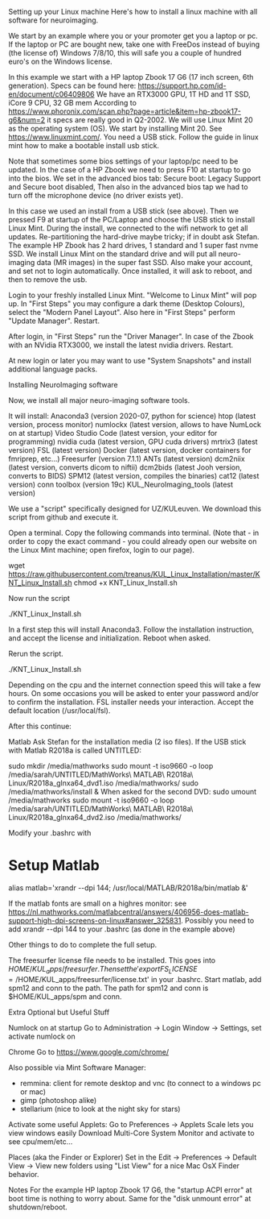 Setting up your Linux machine
Here's how to install a linux machine with all software for neuroimaging.

We start by an example where you or your promoter get you a laptop or pc. 
If the laptop or PC are bought new, take one with FreeDos instead of buying (the license of) Windows 7/8/10, this will safe you a couple of hundred euro's on the Windows license.

In this example we start with a HP laptop Zbook 17 G6 (17 inch screen, 6th generation).
Specs can be found here: https://support.hp.com/id-en/document/c06409806
We have an RTX3000 GPU, 1T HD and 1T SSD, iCore 9 CPU, 32 GB mem
According to https://www.phoronix.com/scan.php?page=article&item=hp-zbook17-g6&num=2 it specs are really good in Q2-2002.
We will use Linux Mint 20 as the operating system (OS).
We start by installing Mint 20. See https://www.linuxmint.com/.
You need a USB stick.
Follow the guide in linux mint how to make a bootable install usb stick.

Note that sometimes some bios settings of your laptop/pc need to be updated.
In the case of a HP Zbook we need to press F10 at startup to go into the bios.
We set in the advanced bios tab: Secure boot: Legacy Support and Secure boot disabled,
Then also in the advanced bios tap we had to turn off the microphone device (no driver exists yet).

In this case we used an install from a USB stick (see above). 
Then we pressed F9 at startup of the PC/Laptop and choose the USB stick to install Linux Mint.
During the install, we connected to the wifi network  to get all updates.
Re-partitioning the hard-drive maybe tricky; if in doubt ask Stefan.
The example HP Zbook has 2 hard drives, 1 standard and 1 super fast nvme SSD. We install Linux Mint on the standard drive and will put all neuro-imaging data (MR images) in the super fast SSD.
Also make your account, and set not to login automatically.
Once installed, it will ask to reboot, and then to remove the usb.

Login to your freshly installed Linux Mint.
"Welcome to Linux Mint" will pop up.
In "First Steps" you may configure a dark theme (Desktop Colours), select the "Modern Panel Layout". 
Also here in "First Steps" perform "Update Manager".
Restart.

After login, in "First Steps" run the "Driver Manager". In case of the Zbook with an NVidia RTX3000, we install the latest nvidia drivers.
Restart.

At new login or later you may want to use "System Snapshots" and install additional language packs.


Installing NeuroImaging software

Now, we install all major neuro-imaging software tools.

It will install:
Anaconda3 (version 2020-07, python for science)
htop (latest version, process monitor)
numlockx (latest version, allows to have NumLock on at startup)
Video Studio Code (latest version, your editor for programming)
nvidia cuda (latest version, GPU cuda drivers)
mrtrix3 (latest version)
FSL (latest version)
Docker (latest version, docker containers for fmriprep, etc...)
Freesurfer (version 7.1.1)
ANTs (latest version)
dcm2niix (latest version, converts dicom to niftii)
dcm2bids (latest Jooh version, converts to BIDS)
SPM12 (latest version, compiles the binaries)
cat12 (latest version)
conn toolbox (version 19c)
KUL_NeuroImaging_tools (latest version)

We use a "script" specifically designed for UZ/KULeuven.
We download this script from github and execute it.

Open a terminal.
Copy the following commands into terminal. (Note that - in order to copy the exact command - you could already open our website on the Linux Mint machine; open firefox, login to our page).

wget https://raw.githubusercontent.com/treanus/KUL_Linux_Installation/master/KNT_Linux_Install.sh
chmod +x KNT_Linux_Install.sh

Now run the script

./KNT_Linux_Install.sh

In a first step this will install Anaconda3.
Follow the installation instruction, and accept the license and initialization.
Reboot when asked.

Rerun the script.

./KNT_Linux_Install.sh

Depending on the cpu and the internet connection speed this will take a few hours.
On some occasions you will be asked to enter your password and/or to confirm the installation.
FSL installer needs your interaction. Accept the default location (/usr/local/fsl).



After this continue:

Matlab
Ask Stefan for the installation media (2 iso files).
 If the USB stick with Matlab R2018a is called UNTITLED:

sudo mkdir /media/mathworks
sudo mount -t iso9660 -o loop /media/sarah/UNTITLED/MathWorks\ MATLAB\ R2018a\ Linux/R2018a_glnxa64_dvd1.iso /media/mathworks/
sudo /media/mathworks/install &
When asked for the second DVD:
sudo umount /media/mathworks
sudo mount -t iso9660 -o loop /media/sarah/UNTITLED/MathWorks\ MATLAB\ R2018a\ Linux/R2018a_glnxa64_dvd2.iso /media/mathworks/

Modify your .bashrc with
# Setup Matlab
alias matlab='xrandr --dpi 144; /usr/local/MATLAB/R2018a/bin/matlab &'

If the matlab fonts are small on a highres monitor: see https://nl.mathworks.com/matlabcentral/answers/406956-does-matlab-support-high-dpi-screens-on-linux#answer_325831. Possibly you need to add xrandr --dpi 144 to your .bashrc (as done in the example above)


Other things to do to complete the full setup.

The freesurfer license file needs to be installed. This goes into $HOME/KUL_apps/freesurfer. Then set the 'export FS_LICENSE=/$HOME/KUL_apps/freesurfer/license.txt' in your .bashrc.
Start matlab, add spm12 and conn to the path. The path for spm12 and conn is $HOME/KUL_apps/spm and conn.

Extra Optional but Useful Stuff

Numlock on at startup
Go to Administration -> Login Window -> Settings, set activate numlock on

Chrome
Go to https://www.google.com/chrome/

Also possible via Mint Software Manager:
- remmina: client for remote desktop and vnc (to connect to a windows pc or mac)
- gimp (photoshop alike)
- stellarium (nice to look at the night sky for stars)

Activate some useful Applets:
Go to Preferences -> Applets
Scale lets you view windows easily
Download Multi-Core System Monitor and activate to see cpu/mem/etc...

Places (aka the Finder or Explorer)
Set in the Edit -> Preferences -> Default View -> View new folders using "List View" for a nice Mac OsX Finder behavior.




Notes
For the example HP laptop Zbook 17 G6, the "startup ACPI error" at boot time is nothing to worry about. Same for the "disk unmount error" at shutdown/reboot.
